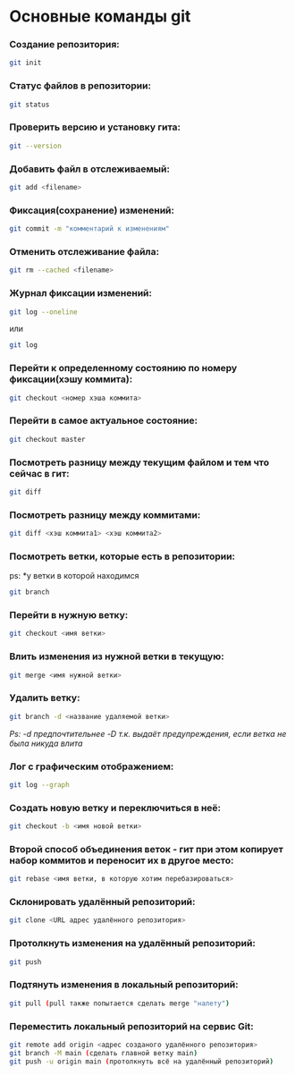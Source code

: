 # Основные команды git
### Создание репозитория:
```sh
git init
```
### Статус файлов в репозитории:
```sh
git status
```
### Проверить версию и установку гита:
```sh
git --version
```
### Добавить файл в отслеживаемый:
```sh
git add <filename>
```
### Фиксация(сохранение) изменений:
```sh
git commit -m "комментарий к изменениям"
```
### Отменить отслеживание файла:
```sh
git rm --cached <filename>
```
### Журнал фиксации изменений:
```sh
git log --oneline
```
или
```sh
git log
```
### Перейти к определенному состоянию по номеру фиксации(хэшу коммита):
```sh
git checkout <номер хэша коммита>
```
### Перейти в самое актуальное состояние:
```sh
git checkout master
```
### Посмотреть разницу между текущим файлом и тем что сейчас в гит:
```sh
git diff
```
### Посмотреть разницу между коммитами:
```sh
git diff <хэш коммита1> <хэш коммита2>
```
### Посмотреть ветки, которые есть в репозитории:
ps: *у ветки в которой находимся
```sh
git branch
```
### Перейти в нужную ветку:
```sh
git checkout <имя ветки>
```
### Влить изменения из нужной ветки в текущую:
```sh
git merge <имя нужной ветки>
```
### Удалить ветку:
```sh
git branch -d <название удаляемой ветки>
```
*Ps: -d предпочтительнее -D т.к. выдаёт предупреждения, если ветка*
*не была никуда влита*

### Лог с графическим отображением:
```sh
git log --graph
```
### Создать новую ветку и переключиться в неё:
```sh
git checkout -b <имя новой ветки>
```
### Второй способ объединения веток - гит при этом копирует набор коммитов и переносит их в другое место:
```sh
git rebase <имя ветки, в которую хотим перебазироваться>
```
### Склонировать удалённый репозиторий:
```sh
git clone <URL адрес удалённого репозитория>
```
### Протолкнуть изменения на удалённый репозиторий:
```sh
git push
```
### Подтянуть изменения в локальный репозиторий:
```sh
git pull (pull также попытается сделать merge "налету")
```

### Переместить локальный репозиторий на сервис Git:
```sh
git remote add origin <адрес созданого удалённого репозитория>
git branch -M main (сделать главной ветку main)
git push -u origin main (протолкнуть всё на удалённый репозиторий)
```